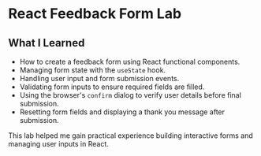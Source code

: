 # React Feedback Form Lab

## What I Learned

- How to create a feedback form using React functional components.
- Managing form state with the `useState` hook.
- Handling user input and form submission events.
- Validating form inputs to ensure required fields are filled.
- Using the browser's `confirm` dialog to verify user details before final submission.
- Resetting form fields and displaying a thank you message after submission.

This lab helped me gain practical experience building interactive forms and managing user inputs in React.


